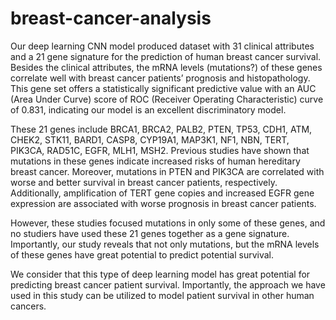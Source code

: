 # breast-cancer-analysis
Our deep learning CNN model produced dataset with 31 clinical attributes and a 21 gene signature for the prediction of human breast cancer survival. Besides the clinical attributes, the mRNA levels (mutations?) of these genes correlate well with breast cancer patients’ prognosis and histopathology. This gene set offers a statistically significant predictive value with an AUC (Area Under Curve) score of ROC
(Receiver Operating Characteristic) curve of 0.831, indicating our model is an excellent discriminatory model.

These 21 genes include BRCA1, BRCA2, PALB2, PTEN, TP53, CDH1, ATM, CHEK2, STK11, BARD1, CASP8, CYP19A1, MAP3K1, NF1, NBN, TERT, PIK3CA,
RAD51C, EGFR, MLH1, MSH2. Previous studies have shown that mutations in these genes indicate increased risks of human hereditary breast cancer. Moreover, mutations in
PTEN and PIK3CA are correlated with worse and better survival in breast cancer patients, respectively. Additionally, amplification of TERT gene copies and increased
EGFR gene expression are associated with worse prognosis in breast cancer patients.

However, these studies focused mutations in only some of these genes, and no studiers have used these 21 genes together as a gene signature. Importantly, our study reveals that not only mutations, but the mRNA levels of these genes have great potential to predict potential survival.

We consider that this type of deep learning model has great potential for predicting breast cancer patient survival. Importantly, the approach we have used in this study can be utilized to model patient survival in other human cancers.

